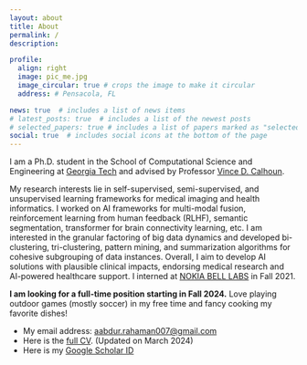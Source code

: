 ```yaml
---
layout: about
title: About
permalink: /
description:

profile:
  align: right
  image: pic_me.jpg
  image_circular: true # crops the image to make it circular
  address: # Pensacola, FL

news: true  # includes a list of news items
# latest_posts: true  # includes a list of the newest posts
# selected_papers: true # includes a list of papers marked as "selected={true}"
social: true  # includes social icons at the bottom of the page
---
```


I am a Ph.D. student in the School of Computational Science and Engineering at [Georgia Tech](https://cse.gatech.edu/) and advised by Professor [Vince D. Calhoun](https://scholar.google.com/citations?user=WNOoGKIAAAAJ&hl=en).    

My research interests lie in self-supervised, semi-supervised, and unsupervised learning frameworks for medical imaging and health informatics. I worked on AI frameworks for multi-modal fusion, reinforcement learning from human feedback (RLHF), semantic segmentation, transformer for brain connectivity learning, etc. I am interested in the granular factoring of big data dynamics and developed bi-clustering, tri-clustering, pattern mining, and summarization algorithms for cohesive subgrouping of data instances. 
Overall, I aim to develop AI solutions with plausible clinical impacts, endorsing medical research and AI-powered healthcare support. 
I interned at [NOKIA BELL LABS](https://www.bell-labs.com/) in Fall 2021.
<!---
[Another intriguing aspect of my work involves leveraging neurocomputational strategies to enhance SOTA AI. To this end, my projects are instantiated to various downstream tasks, e.g., transformer-based biclustering, classification, GNN for brain network modeling, 2D bottleneck-attention-module for multi-modal fusion, and Generative modeling]:
I've been conducting my research in the Center for Translational Research in Neuroimaging and Data Science[(TReNDS)](https://trendscenter.org/) - a joint research lab with Georgia Tech, Emory, and Georgia State University led
-->

**I am looking for a full-time position starting in Fall 2024.** Love playing outdoor games (mostly soccer) in my free time and fancy cooking my favorite dishes!

* My email address: aabdur.rahaman007@gmail.com
* Here is the [full CV](CV/CV_MA_Rahaman.pdf). (Updated on March 2024)
* Here is my [Google Scholar ID](https://scholar.google.com/citations?user=fiosWPwAAAAJ&hl=en)


